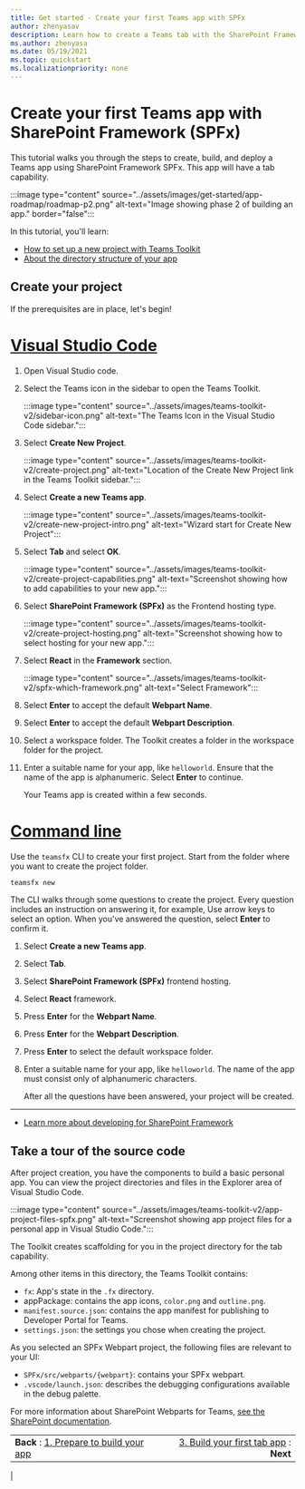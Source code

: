 ```yaml
---
title: Get started - Create your first Teams app with SPFx
author: zhenyasav
description: Learn how to create a Teams tab with the SharePoint Framework
ms.author: zhenyasa
ms.date: 05/19/2021
ms.topic: quickstart
ms.localizationpriority: none
---
```


# Create your first Teams app with SharePoint Framework (SPFx)

This tutorial walks you through the steps to create, build, and deploy a Teams app using SharePoint Framework SPFx. This app will have a tab capability.  

:::image type="content" source="../assets/images/get-started/app-roadmap/roadmap-p2.png" alt-text="Image showing phase 2 of building an app." border="false":::

In this tutorial, you'll learn:
- [How to set up a new project with Teams Toolkit](#create-your-project)
- [About the directory structure of your app](#take-a-tour-of-the-source-code)

## Create your project

If the prerequisites are in place, let's begin!

# [Visual Studio Code](#tab/vscode)

1. Open Visual Studio code.
1. Select the Teams icon in the sidebar to open the Teams Toolkit.

    :::image type="content" source="../assets/images/teams-toolkit-v2/sidebar-icon.png" alt-text="The Teams Icon in the Visual Studio Code sidebar.":::

1. Select **Create New Project**.

   :::image type="content" source="../assets/images/teams-toolkit-v2/create-project.png" alt-text="Location of the Create New Project link in the Teams Toolkit sidebar.":::

1. Select **Create a new Teams app**.

   :::image type="content" source="../assets/images/teams-toolkit-v2/create-new-project-intro.png" alt-text="Wizard start for Create New Project":::

1. Select **Tab** and select **OK**.

   :::image type="content" source="../assets/images/teams-toolkit-v2/create-project-capabilities.png" alt-text="Screenshot showing how to add capabilities to your new app.":::

1. Select **SharePoint Framework (SPFx)** as the Frontend hosting type.

   :::image type="content" source="../assets/images/teams-toolkit-v2/create-project-hosting.png" alt-text="Screenshot showing how to select hosting for your new app.":::

1. Select **React** in the **Framework** section.

   :::image type="content" source="../assets/images/teams-toolkit-v2/spfx-which-framework.png" alt-text="Select Framework":::

1. Select **Enter** to accept the default **Webpart Name**.

1. Select **Enter** to accept the default **Webpart Description**.

1. Select a workspace folder. The Toolkit creates a folder in the workspace folder for the project.

1. Enter a suitable name for your app, like `helloworld`. Ensure that the name of the app is alphanumeric.  Select **Enter** to continue.

   Your Teams app is created within a few seconds.

# [Command line](#tab/cli)

Use the `teamsfx` CLI to create your first project.  Start from the folder where you want to create the project folder.

``` bash
teamsfx new
```

The CLI walks through some questions to create the project. Every question includes an instruction on answering it, for example, Use arrow keys to select an option. When you've answered the question, select **Enter** to confirm it.

1. Select **Create a new Teams app**.
1. Select **Tab**.
1. Select **SharePoint Framework (SPFx)** frontend hosting.
1. Select **React** framework.
1. Press **Enter** for the **Webpart Name**.
1. Press **Enter** for the **Webpart Description**.
1. Press **Enter** to select the default workspace folder.
1. Enter a suitable name for your app, like `helloworld`.  The name of the app must consist only of alphanumeric characters.

   After all the questions have been answered, your project will be created.

---

- [Learn more about developing for SharePoint Framework](/sharepoint/dev/spfx/sharepoint-framework-overview)

## Take a tour of the source code

After project creation, you have the components to build a basic personal app. You can view the project directories and files in the Explorer area of Visual Studio Code.

:::image type="content" source="../assets/images/teams-toolkit-v2/app-project-files-spfx.png" alt-text="Screenshot showing app project files for a personal app in Visual Studio Code.":::

The Toolkit creates scaffolding for you in the project directory for the tab capability. 

Among other items in this directory, the Teams Toolkit contains:

- `fx`: App's state in the `.fx` directory.  
- appPackage: contains the app icons, `color.png` and `outline.png`.
- `manifest.source.json`: contains the app manifest for publishing to Developer Portal for Teams.
- `settings.json`: the settings you chose when creating the project.

As you selected an SPFx Webpart project, the following files are relevant to your UI:

- `SPFx/src/webparts/{webpart}`: contains your SPFx webpart.
- `.vscode/launch.json`: describes the debugging configurations available in the debug palette.

For more information about SharePoint Webparts for Teams, [see the SharePoint documentation](/sharepoint/dev/spfx/build-for-teams-overview).

|   |   |
|:--- | ---:|
| **Back** : [1. Prepare to build your app](spfx-app-prerequisites.md) | [3. Build your first tab app](build-spfx-app.md) : **Next**|
|